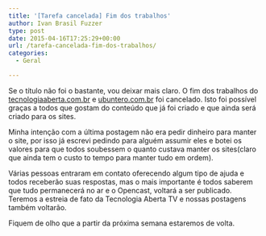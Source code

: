 ```yaml
---
title: '[Tarefa cancelada] Fim dos trabalhos'
author: Ivan Brasil Fuzzer
type: post
date: 2015-04-16T17:25:29+00:00
url: /tarefa-cancelada-fim-dos-trabalhos/
categories:
  - Geral

---
```

Se o título não foi o bastante, vou deixar mais claro. O fim dos trabalhos do [tecnologiaaberta.com.br][1] e [ubuntero.com.br][2] foi cancelado. Isto foi possível graças a todos que gostam do conteúdo que já foi criado e que ainda será criado para os sites.

Minha intenção com a última postagem não era pedir dinheiro para manter o site, por isso já escrevi pedindo para alguém assumir eles e botei os valores para que todos soubessem o quanto custava manter os sites(claro que ainda tem o custo to tempo para manter tudo em ordem).

Várias pessoas entraram em contato oferecendo algum tipo de ajuda e todos receberão suas respostas, mas o mais importante é todos saberem que tudo permanecerá no ar e o Opencast, voltará a ser publicado. Teremos a estreia de fato da Tecnologia Aberta TV e nossas postagens também voltarão.

Fiquem de olho que a partir da próxima semana estaremos de volta.

 [1]: http://tecnologiaaberta.com.br/
 [2]: http://ubuntero.com.br